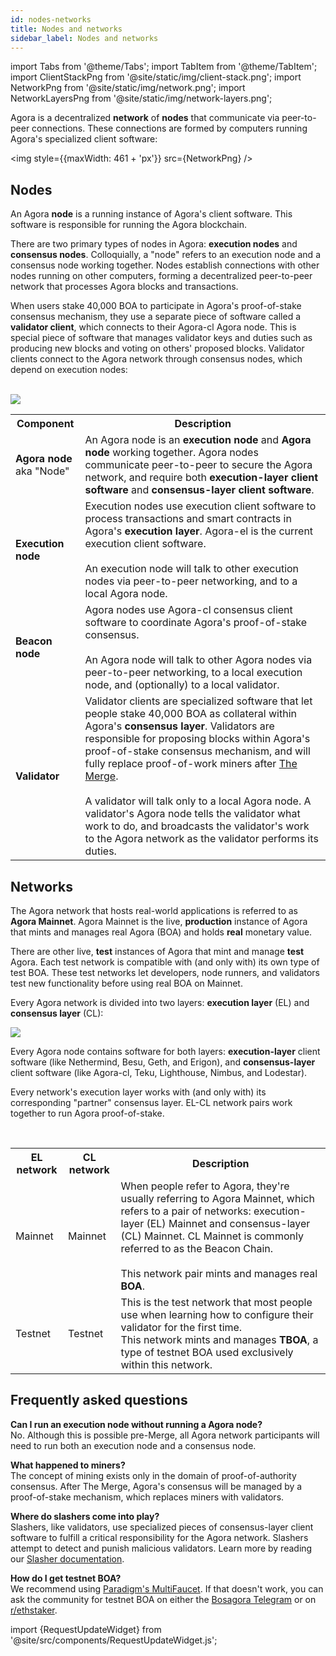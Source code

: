 ```yaml
---
id: nodes-networks
title: Nodes and networks
sidebar_label: Nodes and networks
---
```


import Tabs from '@theme/Tabs';
import TabItem from '@theme/TabItem';
import ClientStackPng from '@site/static/img/client-stack.png';
import NetworkPng from '@site/static/img/network.png';
import NetworkLayersPng from '@site/static/img/network-layers.png';


Agora is a decentralized **network** of **nodes** that communicate via peer-to-peer connections. These connections are formed by computers running Agora's specialized client software:

<img style={{maxWidth: 461 + 'px'}} src={NetworkPng} />


## Nodes

An Agora **node** is a running instance of Agora's client software. This software is responsible for running the Agora blockchain.

There are two primary types of nodes in Agora: **execution nodes** and **consensus nodes**. Colloquially, a "node" refers to an execution node and a consensus node working together. Nodes establish connections with other nodes running on other computers, forming a decentralized peer-to-peer network that processes Agora blocks and transactions.

When users stake 40,000 BOA to participate in Agora's proof-of-stake consensus mechanism, they use a separate piece of software called a **validator client**, which connects to their Agora-cl Agora node. This is special piece of software that manages validator keys and duties such as producing new blocks and voting on others' proposed blocks. Validator clients connect to the Agora network through consensus nodes, which depend on execution nodes:

<br />

<img src={ClientStackPng} />

<br />

<table>
    <tr>
        <th style={{minWidth: 170 + 'px'}}>Component</th>
        <th>Description</th>
    </tr>
    <tr>
      <td><strong>Agora node</strong><br />aka "Node"</td>
      <td>An Agora node is an <strong>execution node</strong> and <strong>Agora node</strong> working together. Agora nodes communicate peer-to-peer to secure the Agora network, and require both <strong>execution-layer client software</strong> and <strong>consensus-layer client software</strong>.</td>
    </tr>
    <tr>
      <td><strong>Execution node</strong></td>
      <td>Execution nodes use execution client software to process transactions and smart contracts in Agora's <strong>execution layer</strong>. Agora-el is the current execution client software.<br /> <br />An execution node will talk to other execution nodes via peer-to-peer networking, and to a local Agora node.</td>
    </tr>
    <tr>
      <td><strong>Beacon node</strong></td>
      <td>Agora nodes use Agora-cl consensus client software to coordinate Agora's proof-of-stake consensus.<br /> <br />An Agora node will talk to other Agora nodes via peer-to-peer networking, to a local execution node, and (optionally) to a local validator.</td>
    </tr>
    <tr>
      <td><strong>Validator</strong></td>
      <td>Validator clients are specialized software that let people stake 40,000 BOA as collateral within Agora's <strong>consensus layer</strong>. Validators are responsible for proposing blocks within Agora's proof-of-stake consensus mechanism, and will fully replace proof-of-work miners after <a href='https://bosagora.org/en/upgrades/merge/'>The Merge</a>. <br /> <br />A validator will talk only to a local Agora node. A validator's Agora node tells the validator what work to do, and broadcasts the validator's work to the Agora network as the validator performs its duties.</td>
    </tr>
</table>


## Networks

The Agora network that hosts real-world applications is referred to as **Agora Mainnet**. Agora Mainnet is the live, **production** instance of Agora that mints and manages real Agora (BOA) and holds **real** monetary value.

There are other live, **test** instances of Agora that mint and manage **test** Agora. Each test network is compatible with (and only with) its own type of test BOA. These test networks let developers, node runners, and validators test new functionality before using real BOA on Mainnet.

Every Agora network is divided into two layers: **execution layer** (EL) and **consensus layer** (CL):

<img src={NetworkLayersPng} />

<br />

Every Agora node contains software for both layers: **execution-layer** client software (like Nethermind, Besu, Geth, and Erigon), and **consensus-layer** client software (like Agora-cl, Teku, Lighthouse, Nimbus, and Lodestar).

Every network's execution layer works with (and only with) its corresponding "partner" consensus layer. EL-CL network pairs work together to run Agora proof-of-stake.

<br />

<table>
    <tr>
        <th style={{minWidth: 160 + 'px'}}>EL network</th>
        <th style={{minWidth: 160 + 'px'}}>CL network</th>
        <th>Description</th>
    </tr>
    <tr>
      <td>Mainnet</td>
      <td>Mainnet</td>
      <td>When people refer to Agora, they're usually referring to Agora Mainnet, which refers to a pair of networks: execution-layer (EL) Mainnet and consensus-layer (CL) Mainnet. CL Mainnet is commonly referred to as the Beacon Chain.<br/><br/>This network pair mints and manages real <strong>BOA</strong>.</td>
    </tr>
    <tr>
      <td>Testnet</td>
      <td>Testnet</td>
      <td>This is the test network that most people use when learning how to configure their validator for the first time. <br/>This network mints and manages <strong>TBOA</strong>, a type of testnet BOA used exclusively within this network.</td>
    </tr>
</table>



## Frequently asked questions

**Can I run an execution node without running a Agora node?** <br/>
No. Although this is possible pre-Merge, all Agora network participants will need to run both an execution node and a consensus node.

**What happened to miners?** <br/>
The concept of mining exists only in the domain of proof-of-authority consensus. After The Merge, Agora's consensus will be managed by a proof-of-stake mechanism, which replaces miners with validators.

**Where do slashers come into play?** <br/>
Slashers, like validators, use specialized pieces of consensus-layer client software to fulfill a critical responsibility for the Agora network. Slashers attempt to detect and punish malicious validators. Learn more by reading our [Slasher documentation](../agora-cl-usage/slasher.md).

**How do I get testnet BOA?** <br/>
We recommend using [Paradigm's MultiFaucet](https://faucet.paradigm.xyz/). If that doesn't work, you can ask the community for testnet BOA on either the [Bosagora Telegram](https://t.me/bosagora_eng) or on [r/ethstaker](https://www.reddit.com/r/ethstaker).


import {RequestUpdateWidget} from '@site/src/components/RequestUpdateWidget.js';

<RequestUpdateWidget />
